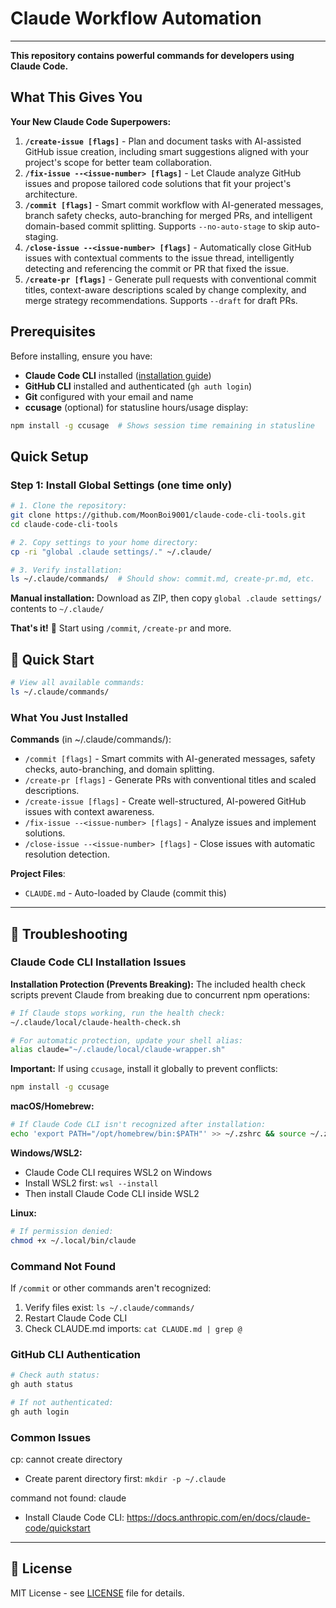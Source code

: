 # Claude Workflow Automation

---

**This repository contains powerful commands for developers using Claude Code.**

## What This Gives You

**Your New Claude Code Superpowers:**

1. **`/create-issue [flags]`** - Plan and document tasks with AI-assisted GitHub issue creation, including smart suggestions aligned with your project's scope for better team collaboration.
2. **`/fix-issue --<issue-number> [flags]`** - Let Claude analyze GitHub issues and propose tailored code solutions that fit your project's architecture.
3. **`/commit [flags]`** - Smart commit workflow with AI-generated messages, branch safety checks, auto-branching for merged PRs, and intelligent domain-based commit splitting. Supports `--no-auto-stage` to skip auto-staging.
4. **`/close-issue --<issue-number> [flags]`** - Automatically close GitHub issues with contextual comments to the issue thread, intelligently detecting and referencing the commit or PR that fixed the issue.
5. **`/create-pr [flags]`** - Generate pull requests with conventional commit titles, context-aware descriptions scaled by change complexity, and merge strategy recommendations. Supports `--draft` for draft PRs.

## Prerequisites

Before installing, ensure you have:

- **Claude Code CLI** installed ([installation guide](https://docs.anthropic.com/en/docs/claude-code/quickstart))
- **GitHub CLI** installed and authenticated (`gh auth login`)
- **Git** configured with your email and name
- **ccusage** (optional) for statusline hours/usage display:

```bash
npm install -g ccusage  # Shows session time remaining in statusline
```

## Quick Setup

### Step 1: Install Global Settings (one time only)

```bash
# 1. Clone the repository:
git clone https://github.com/MoonBoi9001/claude-code-cli-tools.git
cd claude-code-cli-tools

# 2. Copy settings to your home directory:
cp -ri "global .claude settings/." ~/.claude/

# 3. Verify installation:
ls ~/.claude/commands/  # Should show: commit.md, create-pr.md, etc.
```

**Manual installation:** Download as ZIP, then copy `global .claude settings/` contents to `~/.claude/`

**That's it!** 🎉 Start using `/commit`, `/create-pr` and more.

## 🚀 Quick Start

```bash
# View all available commands:
ls ~/.claude/commands/
```

### What You Just Installed

**Commands** (in ~/.claude/commands/):

- `/commit [flags]` - Smart commits with AI-generated messages, safety checks, auto-branching, and domain splitting.
- `/create-pr [flags]` - Generate PRs with conventional titles and scaled descriptions.
- `/create-issue [flags]` - Create well-structured, AI-powered GitHub issues with context awareness.
- `/fix-issue --<issue-number> [flags]` - Analyze issues and implement solutions.
- `/close-issue --<issue-number> [flags]` - Close issues with automatic resolution detection.

**Project Files**:

- `CLAUDE.md` - Auto-loaded by Claude (commit this)

---

## 🔧 Troubleshooting

### Claude Code CLI Installation Issues

**Installation Protection (Prevents Breaking):**
The included health check scripts prevent Claude from breaking due to concurrent npm operations:

```bash
# If Claude stops working, run the health check:
~/.claude/local/claude-health-check.sh

# For automatic protection, update your shell alias:
alias claude="~/.claude/local/claude-wrapper.sh"
```

**Important:** If using `ccusage`, install it globally to prevent conflicts:

```bash
npm install -g ccusage
```

**macOS/Homebrew:**

```bash
# If Claude Code CLI isn't recognized after installation:
echo 'export PATH="/opt/homebrew/bin:$PATH"' >> ~/.zshrc && source ~/.zshrc
```

**Windows/WSL2:**

- Claude Code CLI requires WSL2 on Windows
- Install WSL2 first: `wsl --install`
- Then install Claude Code CLI inside WSL2

**Linux:**

```bash
# If permission denied:
chmod +x ~/.local/bin/claude
```

### Command Not Found

If `/commit` or other commands aren't recognized:

1. Verify files exist: `ls ~/.claude/commands/`
2. Restart Claude Code CLI
3. Check CLAUDE.md imports: `cat CLAUDE.md | grep @`

### GitHub CLI Authentication

```bash
# Check auth status:
gh auth status

# If not authenticated:
gh auth login
```

### Common Issues

cp: cannot create directory

- Create parent directory first: `mkdir -p ~/.claude`

command not found: claude

- Install Claude Code CLI: https://docs.anthropic.com/en/docs/claude-code/quickstart

---

## 📄 License

MIT License - see [LICENSE](LICENSE) file for details.
